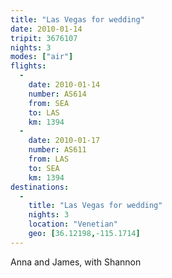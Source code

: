 ```yaml
---
title: "Las Vegas for wedding"
date: 2010-01-14
tripit: 3676107
nights: 3
modes: ["air"]
flights:
  -
    date: 2010-01-14
    number: AS614
    from: SEA
    to: LAS
    km: 1394
  -
    date: 2010-01-17
    number: AS611
    from: LAS
    to: SEA
    km: 1394
destinations:
  -
    title: "Las Vegas for wedding"
    nights: 3
    location: "Venetian"
    geo: [36.12198,-115.1714]
---
```


Anna and James, with Shannon

